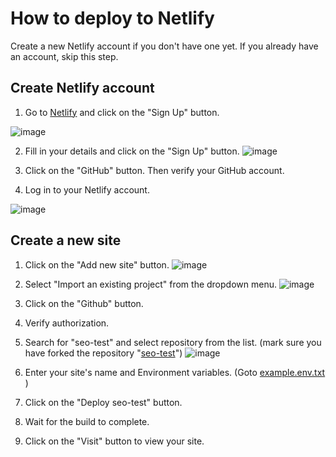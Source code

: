 # How to deploy to Netlify
Create a new Netlify account if you don't have one yet. If you already have an account, skip this step.
## Create Netlify account

1.  Go to [Netlify](https://www.netlify.com/) and click on the "Sign Up" button.

![image](https://github.com/user-attachments/assets/314b5eb6-d7c2-44de-af37-f672f2229aa2)

2.  Fill in your details and click on the "Sign Up" button.
![image](https://github.com/user-attachments/assets/4853cf34-f5a6-4294-8dea-0ff0b30f008b)

3.  Click on the "GitHub" button. Then verify your GitHub account.
4.  Log in to your Netlify account.

![image](https://github.com/user-attachments/assets/a3ff9bad-43d9-4986-bb1f-97135d0a4053)

## Create a new site
1.  Click on the "Add new site" button.
![image](https://github.com/user-attachments/assets/92c201b0-fa76-4ce1-b661-1c3912065b37)
2.  Select "Import an existing project" from the dropdown menu.
![image](https://github.com/user-attachments/assets/3a318f46-e298-4a2f-89a7-6142683f4bed)
3.  Click on the "Github" button.
4.  Verify authorization.
5.  Search for "seo-test" and select repository from the list. (mark sure you have forked the repository "[seo-test](https://github.com/pphatdev/seo-test/fork)")
![image](https://github.com/user-attachments/assets/9d47344f-1196-436f-b960-524e67dc5653)

6.  Enter your site's name and Environment variables. (Goto [example.env.txt
](https://github.com/pphatdev/seo-test/blob/master/example.env.txt))

7.  Click on the "Deploy seo-test" button.
4.  Wait for the build to complete.
5.  Click on the "Visit" button to view your site.
